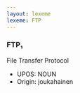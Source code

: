 ```yaml
---
layout: lexeme
lexeme: FTP
---
```


###  FTP₁

File Transfer Protocol
* UPOS:  NOUN
* Origin:  joukahainen

